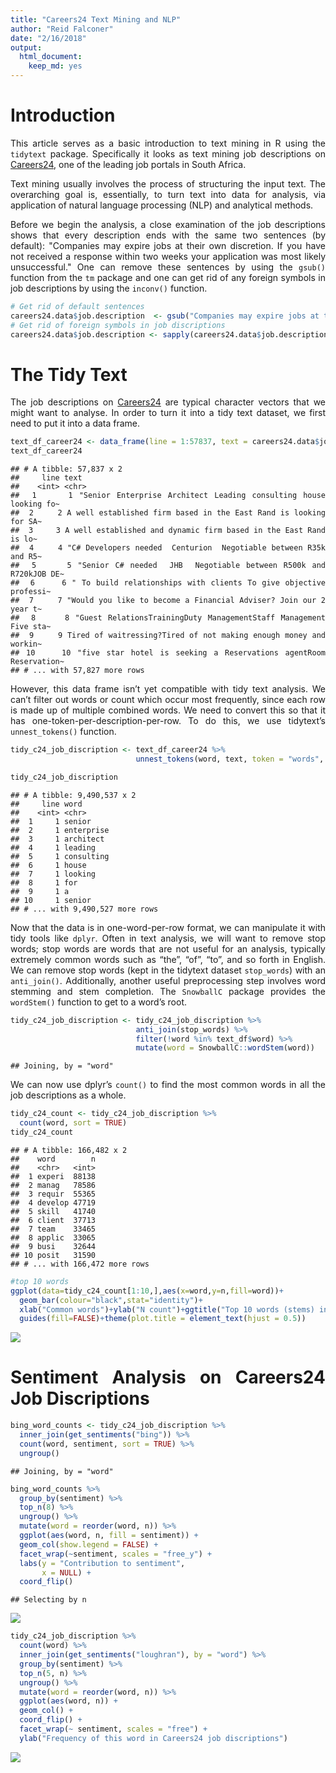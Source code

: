 ```yaml
---
title: "Careers24 Text Mining and NLP"
author: "Reid Falconer"
date: "2/16/2018"
output: 
  html_document: 
    keep_md: yes
---
```


<style>
body {
text-align: justify}
</style>

# Introduction

This article serves as a basic introduction to text mining in R using the `tidytext` package. Specifically it looks as text mining job descriptions on [Careers24](http://www.careers24.com/), one of the leading job portals in South Africa.

Text mining usually involves the process of structuring the input text. The overarching goal is, essentially, to turn text into data for analysis, via application of natural language processing (NLP) and analytical methods.



Before we begin the analysis, a close examination of the job descriptions shows that every description ends with the same two sentences (by default): "Companies may expire jobs at their own discretion. If you have not received a response within two weeks your application was most likely unsuccessful." One can remove these sentences by using the `gsub()` function from the `tm` package and one can get rid of any foreign symbols in job descriptions by using the `inconv()` function.  


```r
# Get rid of default sentences
careers24.data$job.description  <- gsub("Companies may expire jobs at their own discretion. If you have not received a response within two weeks, your application was most likely unsuccessful.", "", careers24.data$job.description )
# Get rid of foreign symbols in job discriptions
careers24.data$job.description <- sapply(careers24.data$job.description,function(row) iconv(row, "latin1", "ASCII", sub=""))
```


# The Tidy Text 

The job descriptions on [Careers24](http://www.careers24.com/) are typical character vectors that we might want to analyse. In order to turn it into a tidy text dataset, we first need to put it into a data frame.

```r
text_df_career24 <- data_frame(line = 1:57837, text = careers24.data$job.description)
text_df_career24
```

```
## # A tibble: 57,837 x 2
##     line text                                                             
##    <int> <chr>                                                            
##  1     1 "Senior Enterprise Architect Leading consulting house looking fo~
##  2     2 A well established firm based in the East Rand is looking for SA~
##  3     3 A well established and dynamic firm based in the East Rand is lo~
##  4     4 "C# Developers needed  Centurion  Negotiable between R35k and R5~
##  5     5 "Senior C# needed  JHB  Negotiable between R500k and R720kJOB DE~
##  6     6 " To build relationships with clients To give objective professi~
##  7     7 "Would you like to become a Financial Adviser? Join our 2 year t~
##  8     8 "Guest RelationsTrainingDuty ManagementStaff Management Five sta~
##  9     9 Tired of waitressing?Tired of not making enough money and workin~
## 10    10 "five star hotel is seeking a Reservations agentRoom Reservation~
## # ... with 57,827 more rows
```

However, this data frame isn’t yet compatible with tidy text analysis. We can’t filter out words or count which occur most frequently, since each row is made up of multiple combined words. We need to convert this so that it has one-token-per-description-per-row. To do this, we use tidytext’s `unnest_tokens()` function.


```r
tidy_c24_job_discription <- text_df_career24 %>%
                            unnest_tokens(word, text, token = "words", to_lower = TRUE)

tidy_c24_job_discription
```

```
## # A tibble: 9,490,537 x 2
##     line word      
##    <int> <chr>     
##  1     1 senior    
##  2     1 enterprise
##  3     1 architect 
##  4     1 leading   
##  5     1 consulting
##  6     1 house     
##  7     1 looking   
##  8     1 for       
##  9     1 a         
## 10     1 senior    
## # ... with 9,490,527 more rows
```

Now that the data is in one-word-per-row format, we can manipulate it with tidy tools like `dplyr`. Often in text analysis, we will want to remove stop words; stop words are words that are not useful for an analysis, typically extremely common words such as “the”, “of”, “to”, and so forth in English. We can remove stop words (kept in the tidytext dataset `stop_words`) with an `anti_join()`. Additionally, another useful preprocessing step involves word stemming and stem completion. The `SnowballC` package provides the `wordStem()` function to get to a word’s root.



```r
tidy_c24_job_discription <- tidy_c24_job_discription %>%
                            anti_join(stop_words) %>%
                            filter(!word %in% text_df$word) %>%
                            mutate(word = SnowballC::wordStem(word))
```

```
## Joining, by = "word"
```
We can now use dplyr’s `count()` to find the most common words in all the job descriptions as a whole.

```r
tidy_c24_count <- tidy_c24_job_discription %>%
  count(word, sort = TRUE) 
tidy_c24_count
```

```
## # A tibble: 166,482 x 2
##    word        n
##    <chr>   <int>
##  1 experi  88138
##  2 manag   78586
##  3 requir  55365
##  4 develop 47719
##  5 skill   41740
##  6 client  37713
##  7 team    33465
##  8 applic  33065
##  9 busi    32644
## 10 posit   31590
## # ... with 166,472 more rows
```




```r
#top 10 words
ggplot(data=tidy_c24_count[1:10,],aes(x=word,y=n,fill=word))+
  geom_bar(colour="black",stat="identity")+
  xlab("Common words")+ylab("N count")+ggtitle("Top 10 words (stems) in Careers24 Job Discriptions")+
  guides(fill=FALSE)+theme(plot.title = element_text(hjust = 0.5))
```

![](careers24_files/figure-html/unnamed-chunk-9-1.png)<!-- -->

# Sentiment Analysis on Careers24 Job Discriptions

```r
bing_word_counts <- tidy_c24_job_discription %>%
  inner_join(get_sentiments("bing")) %>%
  count(word, sentiment, sort = TRUE) %>%
  ungroup()
```

```
## Joining, by = "word"
```

```r
bing_word_counts %>%
  group_by(sentiment) %>%
  top_n(8) %>%
  ungroup() %>%
  mutate(word = reorder(word, n)) %>%
  ggplot(aes(word, n, fill = sentiment)) +
  geom_col(show.legend = FALSE) +
  facet_wrap(~sentiment, scales = "free_y") +
  labs(y = "Contribution to sentiment",
       x = NULL) +
  coord_flip()
```

```
## Selecting by n
```

![](careers24_files/figure-html/unnamed-chunk-10-1.png)<!-- -->

```r
tidy_c24_job_discription %>%
  count(word) %>%
  inner_join(get_sentiments("loughran"), by = "word") %>%
  group_by(sentiment) %>%
  top_n(5, n) %>%
  ungroup() %>%
  mutate(word = reorder(word, n)) %>%
  ggplot(aes(word, n)) +
  geom_col() +
  coord_flip() +
  facet_wrap(~ sentiment, scales = "free") +
  ylab("Frequency of this word in Careers24 job discriptions")
```

![](careers24_files/figure-html/unnamed-chunk-10-2.png)<!-- -->




